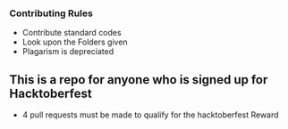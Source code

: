 ### Contributing Rules
- Contribute standard codes
- Look upon the Folders given
- Plagarism is depreciated

## This is a repo for anyone who is signed up for Hacktoberfest
- 4 pull requests must be made to qualify for the hacktoberfest Reward

